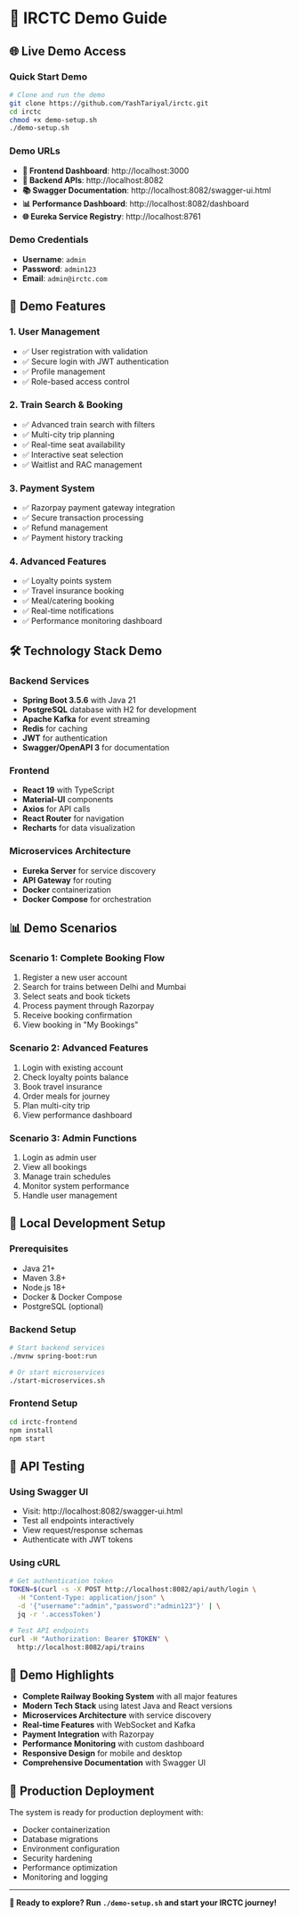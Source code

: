 # 🚀 IRCTC Demo Guide

## 🌐 **Live Demo Access**

### **Quick Start Demo**
```bash
# Clone and run the demo
git clone https://github.com/YashTariyal/irctc.git
cd irctc
chmod +x demo-setup.sh
./demo-setup.sh
```

### **Demo URLs**
- **🎨 Frontend Dashboard**: http://localhost:3000
- **🔧 Backend APIs**: http://localhost:8082
- **📚 Swagger Documentation**: http://localhost:8082/swagger-ui.html
- **📊 Performance Dashboard**: http://localhost:8082/dashboard
- **🌐 Eureka Service Registry**: http://localhost:8761

### **Demo Credentials**
- **Username**: `admin`
- **Password**: `admin123`
- **Email**: `admin@irctc.com`

## 🎯 **Demo Features**

### **1. User Management**
- ✅ User registration with validation
- ✅ Secure login with JWT authentication
- ✅ Profile management
- ✅ Role-based access control

### **2. Train Search & Booking**
- ✅ Advanced train search with filters
- ✅ Multi-city trip planning
- ✅ Real-time seat availability
- ✅ Interactive seat selection
- ✅ Waitlist and RAC management

### **3. Payment System**
- ✅ Razorpay payment gateway integration
- ✅ Secure transaction processing
- ✅ Refund management
- ✅ Payment history tracking

### **4. Advanced Features**
- ✅ Loyalty points system
- ✅ Travel insurance booking
- ✅ Meal/catering booking
- ✅ Real-time notifications
- ✅ Performance monitoring dashboard

## 🛠️ **Technology Stack Demo**

### **Backend Services**
- **Spring Boot 3.5.6** with Java 21
- **PostgreSQL** database with H2 for development
- **Apache Kafka** for event streaming
- **Redis** for caching
- **JWT** for authentication
- **Swagger/OpenAPI 3** for documentation

### **Frontend**
- **React 19** with TypeScript
- **Material-UI** components
- **Axios** for API calls
- **React Router** for navigation
- **Recharts** for data visualization

### **Microservices Architecture**
- **Eureka Server** for service discovery
- **API Gateway** for routing
- **Docker** containerization
- **Docker Compose** for orchestration

## 📊 **Demo Scenarios**

### **Scenario 1: Complete Booking Flow**
1. Register a new user account
2. Search for trains between Delhi and Mumbai
3. Select seats and book tickets
4. Process payment through Razorpay
5. Receive booking confirmation
6. View booking in "My Bookings"

### **Scenario 2: Advanced Features**
1. Login with existing account
2. Check loyalty points balance
3. Book travel insurance
4. Order meals for journey
5. Plan multi-city trip
6. View performance dashboard

### **Scenario 3: Admin Functions**
1. Login as admin user
2. View all bookings
3. Manage train schedules
4. Monitor system performance
5. Handle user management

## 🔧 **Local Development Setup**

### **Prerequisites**
- Java 21+
- Maven 3.8+
- Node.js 18+
- Docker & Docker Compose
- PostgreSQL (optional)

### **Backend Setup**
```bash
# Start backend services
./mvnw spring-boot:run

# Or start microservices
./start-microservices.sh
```

### **Frontend Setup**
```bash
cd irctc-frontend
npm install
npm start
```

## 📱 **API Testing**

### **Using Swagger UI**
- Visit: http://localhost:8082/swagger-ui.html
- Test all endpoints interactively
- View request/response schemas
- Authenticate with JWT tokens

### **Using cURL**
```bash
# Get authentication token
TOKEN=$(curl -s -X POST http://localhost:8082/api/auth/login \
  -H "Content-Type: application/json" \
  -d '{"username":"admin","password":"admin123"}' | \
  jq -r '.accessToken')

# Test API endpoints
curl -H "Authorization: Bearer $TOKEN" \
  http://localhost:8082/api/trains
```

## 🎉 **Demo Highlights**

- **Complete Railway Booking System** with all major features
- **Modern Tech Stack** using latest Java and React versions
- **Microservices Architecture** with service discovery
- **Real-time Features** with WebSocket and Kafka
- **Payment Integration** with Razorpay
- **Performance Monitoring** with custom dashboard
- **Responsive Design** for mobile and desktop
- **Comprehensive Documentation** with Swagger UI

## 🚀 **Production Deployment**

The system is ready for production deployment with:
- Docker containerization
- Database migrations
- Environment configuration
- Security hardening
- Performance optimization
- Monitoring and logging

---

**🎯 Ready to explore? Run `./demo-setup.sh` and start your IRCTC journey!**
